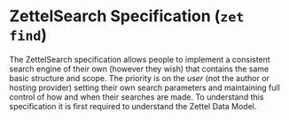 # ZettelSearch Specification (`zet find`)

The ZettelSearch specification allows people to implement a consistent
search engine of their own (however they wish) that contains the same
basic structure and scope. The priority is on the *user* (not the author
or hosting provider) setting their own search parameters and maintaining
full control of how and when their searches are made. To understand this
specification it is first required to understand the Zettel Data
Model.


